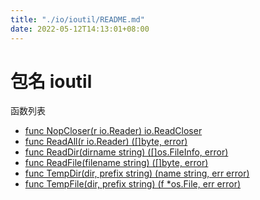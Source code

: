 ```yaml
---
title: "./io/ioutil/README.md"
date: 2022-05-12T14:13:01+08:00
---
```

# 包名 ioutil

函数列表

- [func NopCloser(r io.Reader) io.ReadCloser](NopCloser.md)
- [func ReadAll(r io.Reader) ([]byte, error)](ReadAll.md)
- [func ReadDir(dirname string) ([]os.FileInfo, error)](ReadDir.md)
- [func ReadFile(filename string) ([]byte, error)](ReadFile.md)
- [func TempDir(dir, prefix string) (name string, err error)](TempDir.md)
- [func TempFile(dir, prefix string) (f *os.File, err error)](TempFile.md)
